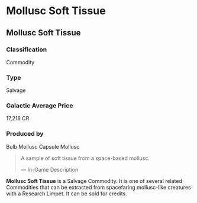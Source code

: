 # Mollusc Soft Tissue
## Mollusc Soft Tissue

### Classification

Commodity

### Type

Salvage

### Galactic Average Price

17,216 CR

### Produced by

Bulb Mollusc
Capsule Mollusc

> 
> 
> A sample of soft tissue from a space-based mollusc.
> 
> 
> — In-Game Description
> 

**Mollusc Soft Tissue** is a Salvage Commodity. It is one of several related Commodities that can be extracted from spacefaring mollusc-like creatures with a Research Limpet. It can be sold for credits.